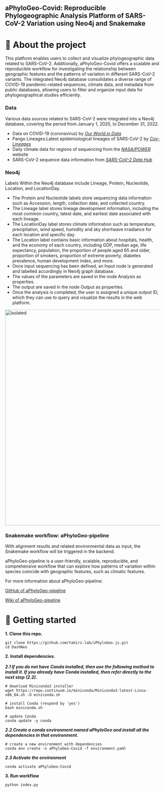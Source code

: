 ## aPhyloGeo-Covid: Reproducible Phylogeographic Analysis Platform of SARS-CoV-2 Variation using Neo4j and Snakemake


# 📝 About the project

 This platform enables users to collect and visualize phylogeographic data related to SARS-CoV-2. Additionally, aPhyloGeo-Covid offers a scalable and reproducible workflow for investigating the relationship between geographic features and the patterns of variation in different SARS-CoV-2 variants. The integrated Neo4j database consolidates a diverse range of COVID-19 pandemic-related sequences, climate data, and metadata from public databases, allowing users to filter and organize input data for phylogeographical studies efficiently.
 
### Data
Various data sources related to SARS-CoV-2 were integrated into a Neo4j database, covering the period from January 1, 2020, to December 31, 2022. 

- Data on COVID-19 (coronavirus) by  _[Our World in Data](https://github.com/owid/covid-19-data/tree/master/public/data)_
- Pango Lineages:Latest epidemiological lineages of SARS-CoV-2 by _[Cov-Lineages](https://cov-lineages.org/lineage_list.html)_
- Daily climate data for regions of sequencing from the _[NASA/POWER](https://power.larc.nasa.gov/data-access-viewer/)_ website
- SARS-CoV-2 sequence data information from _[SARS-CoV-2 Data Hub](https://www.ncbi.nlm.nih.gov/labs/virus/vssi/#/virus?SeqType_s=Nucleotide&VirusLineage_ss=taxid:2697049)_


### Neo4j

Labels Within the Neo4j database include Lineage, Protein, Nucleotide, Location, and LocationDay. 

- The Protein and Nucleotide labels store sequencing data information such as Accession, length, collection date, and collected country. 
- The Lineage label stores lineage development information, including the most common country, latest date, and earliest date associated with each lineage. 
- The LocationDay label stores climate information such as temperature, precipitation, wind speed, humidity and sky shortwave irradiance for each location and specific day. 
- The Location label contains basic information about hospitals, health, and the economy of each country, including GDP, median age, life expectancy, population, the proportion of people aged 65 and older, proportion of smokers, proportion of extreme poverty, diabetes prevalence, human development index, and more. 
- Once input sequencing has been defined, an Input node is generated and labelled accordingly in Neo4j graph database.
- The values of the parameters are saved in the node Analysis as properties. 
- The output are saved in the node Output as properties. 
- Once the analysis is completed, the user is assigned a unique output ID, which they can use to query and visualize the results in the web platform.

<img src="./Neo4j/schema_neo.png" alt="isolated" width="700"/>

### Snakemake workflow: aPhyloGeo-pipeline

With alignment results and related environmental data as input, the Snakemake workflow will be triggered in the backend. 

aPhyloGeo-pipeline is a user-friendly, scalable, reproducible, and comprehensive workflow that can explore how patterns of variation within species coincide with geographic features, such as climatic features.

For more information about aPhyloGeo-pipeline:

[GitHub of aPhyloGeo-pipeline](https://github.com/tahiri-lab/aPhyloGeo-pipeline/blob/main/README.md)

[Wiki of aPhyloGeo-pipeline](https://github.com/tahiri-lab/aPhyloGeo-pipeline/wiki)


# 🚀  Getting started 

**1. Clone this repo.**

    git clone https://github.com/tahiri-lab/iPhyloGeo.js.git
    cd DashNeo


**2. Install dependencies.** <br><br>
***2.1 If you do not have Conda installed, then use the following method to install it. If you already have Conda installed, then refer directly to the next step (2.2).***

    # download Miniconda3 installer
    wget https://repo.continuum.io/miniconda/Miniconda3-latest-Linux-x86_64.sh -O miniconda.sh
    
    # install Conda (respond by 'yes')
    bash miniconda.sh
    
    # update Conda
    conda update -y conda
    
  
 ***2.2 Create a conda environment named aPhyloGeo and install all the dependencies in that environment.***<br>
 
 
    # create a new environment with dependencies 
    conda env create -n aPhyloGeo-Covid -f environment.yaml
    
    
 ***2.3 Activate the environment***   <br>
 
    conda activate aPhyloGeo-Covid
    

**3. Run workflow**
   
    python index.py
 









